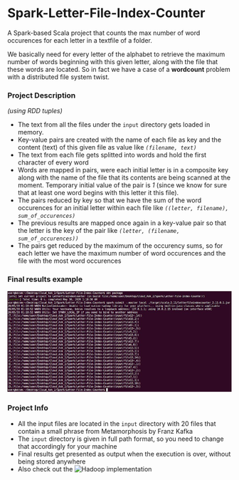 # Spark-Letter-File-Index-Counter
A Spark-based Scala project that counts the max number of word occurences for each letter in a textfile of a folder.

We basically need for every letter of the alphabet to retrieve the maximum number of words beginning with this given letter, along with the file that these words are located. So in fact we have a case of a **wordcount** problem with a distributed file system twist.

### Project Description
_(using RDD tuples)_

* The text from all the files under the `input` directory gets loaded in memory.
* Key-value pairs are created with the name of each file as key and the content (text) of this given file as value like _`(filename, text)`_
* The text from each file gets splitted into words and hold the first character of every word
* Words are mapped in pairs, were each initial letter is in a composite key along with the name of the file that its contents are being scanned at the moment. Temporary initial value of the pair is _1_ (since we know for sure that at least one word begins with this letter it this file).
* The pairs reduced by key so that we have the sum of the word occurences for an initial letter within each file like _`((letter, filename), sum_of_occurences)`_
* The previous results are mapped once again in a key-value pair so that the letter is the key of the pair like _`(letter, (filename, sum_of_occurences))`_
* The pairs get reduced by the maximum of the occurency sums, so for each letter we have the maximum number of word occurences and the file with the most word occurences

### Final results example
![](output.png)

### Project Info
* All the input files are located in the `input` directory with 20 files that contain a small phrase from Metamorphosis by Franz Kafka
* The `input` directory is given in full path format, so you need to change that accordingly for your machine
* Final results get presented as output when the execution is over, without being stored anywhere
* Also check out the ![Hadoop implementation](https://github.com/Coursal/Hadoop-Letter-File-Index-Counter)
